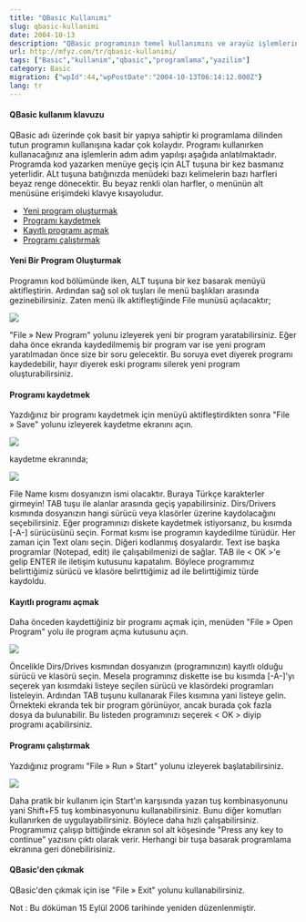 ```yaml
---
title: "QBasic Kullanımı"
slug: qbasic-kullanimi
date: 2004-10-13
description: "QBasic programının temel kullanımını ve arayüz işlemlerini anlatan adım adım bir klavuz. Yeni program oluşturma, kaydetme, açma ve çalıştırma yöntemlerini içerir."
url: http://mfyz.com/tr/qbasic-kullanimi/
tags: ["Basic","kullanim","qbasic","programlama","yazilim"]
category: Basic
migration: {"wpId":44,"wpPostDate":"2004-10-13T06:14:12.000Z"}
lang: tr
---
```


#### QBasic kullanım klavuzu

QBasic adı üzerinde çok basit bir yapıya sahiptir ki programlama dilinden tutun programın kullanışına kadar çok kolaydır. Programı kullanırken kullanacağınız ana işlemlerin adım adım yapılışı aşağıda anlatılmaktadır. Programda kod yazarken menüye geçiş için ALT tuşuna bir kez basmanız yeterlidir. ALt tuşuna batığınızda menüdeki bazı kelimelerin bazı harfleri beyaz renge dönecektir. Bu beyaz renkli olan harfler, o menünün alt menüsüne erişimdeki klavye kısayoludur.

*   [Yeni program oluşturmak](#olusturmak)
*   [Programı kaydetmek](#kaydetmek)
*   [Kayıtlı programı açmak](#acmak)
*   [Programı çalıştırmak](#calistirmak)

#### Yeni Bir Program Oluşturmak

Programın kod bölümünde iken, ALT tuşuna bir kez basarak menüyü aktifleştirin. Ardından sağ sol ok tuşları ile menü başlıkları arasında gezinebilirsiniz. Zaten menü ilk aktifleştiğinde File munüsü açılacaktır;

![](/images/archive/tr/2004/10/qb_kullanimi_1.gif)

"File » New Program" yolunu izleyerek yeni bir program yaratabilirsiniz. Eğer daha önce ekranda kaydedilmemiş bir program var ise yeni program yaratılmadan önce size bir soru gelecektir. Bu soruya evet diyerek programı kaydedebilir, hayır diyerek eski programı silerek yeni program oluşturabilirsiniz.

#### Programı kaydetmek

Yazdığınız bir programı kaydetmek için menüyü aktifleştirdikten sonra "File » Save" yolunu izleyerek kaydetme ekranını açın.

![](/images/archive/tr/2004/10/qb_kullanimi_2.gif)

kaydetme ekranında;

![](/images/archive/tr/2004/10/qb_kullanimi_3.gif)

File Name kısmı dosyanızın ismi olacaktır. Buraya Türkçe karakterler girmeyin! TAB tuşu ile alanlar arasında geçiş yapabilirsiniz. Dirs/Drivers kısmında dosyanızın hangi sürücü veya klasörler üzerine kaydolacağını seçebilirsiniz. Eğer programınızı diskete kaydetmek istiyorsanız, bu kısımda [-A-] sürücüsünü seçin. Format kısmı ise programın kaydedilme türüdür. Her zaman için Text olanı seçin. Diğeri kodlanmış dosyalardır. Text ise başka programlar (Notepad, edit) ile çalışabilmenizi de sağlar. TAB ile < OK >'e gelip ENTER ile iletişim kutusunu kapatalım. Böylece programımız belirttiğimiz sürücü ve klasöre belirttiğimiz ad ile belirttiğimiz türde kaydoldu.

#### Kayıtlı programı açmak

Daha önceden kaydettiğiniz bir programı açmak için, menüden "File » Open Program" yolu ile program açma kutusunu açın.

![](/images/archive/tr/2004/10/qb_kullanimi_4.gif)

Öncelikle Dirs/Drives kısmından dosyanızın (programınızın) kayıtlı olduğu sürücü ve klasörü seçin. Mesela programınız diskette ise bu kısımda [-A-]'yı seçerek yan kısımdaki listeye seçilen sürücü ve klasördeki programları listeleyin. Ardından TAB tuşunu kullanarak Files kısımına yani listeye gelin. Örnekteki ekranda tek bir program görünüyor, ancak burada çok fazla dosya da bulunabilir. Bu listeden programınızı seçerek < OK > diyip programı açabilirsiniz.

#### Programı çalıştırmak

Yazdığınız programı "File » Run » Start" yolunu izleyerek başlatabilirsiniz.

![](/images/archive/tr/2004/10/qb_kullanimi_5.gif)

Daha pratik bir kullanım için Start'ın karşısında yazan tuş kombinasyonunu yani Shift+F5 tuş kombinasyonunu kullanabilirsiniz. Bunu diğer komutları kullanırken de uygulayabilirsiniz. Böylece daha hızlı çalışabilirsiniz. Programımız çalışıp bittiğinde ekranın sol alt köşesinde "Press any key to continue" yazısını çıktı olarak verir. Herhangi bir tuşa basarak programlama ekranına geri dönebilirisiniz.

#### QBasic'den çıkmak

QBasic'den çıkmak için ise "File » Exit" yolunu kullanabilirsiniz.

Not : Bu döküman 15 Eylül 2006 tarihinde yeniden düzenlenmiştir.
